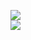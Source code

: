 [![](https://img.shields.io/badge/Made%20With-Github%20Spray-lightgrey.svg?style=for-the-badge&logo=github)](https://github.com/Annihil/github-spray#24417)  
[![](https://i.imgur.com/2DrTn0Z.gif)](https://github.com/Annihil/github-spray)